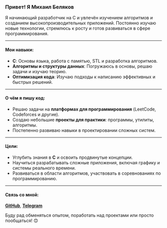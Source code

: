 ### Привет! Я Михаил Беляков

Я начинающий разработчик на C и увлечён изучением алгоритмов и созданием высокопроизводительных приложений. Постоянно изучаю новые технологии, стремлюсь к росту и готов развиваться в сфере программирования.

---

#### Мои навыки:
- **C**: Основы языка, работа с памятью, STL и разработка алгоритмов.  
- **Алгоритмы и структуры данных**: Погружаюсь в основы, решаю задачи и изучаю теорию.  
- **Оптимизация кода**: Изучаю подходы к написанию эффективных и быстрых решений.  

---

#### О чём я пишу код:
- Решаю задачи на **платформах для программирования** (LeetCode, Codeforces и другие).  
- Создаю небольшие **проекты для практики**: программы, утилиты, алгоритмы.  
- Постепенно развиваю навыки в проектировании сложных систем.  

---

#### Цели:
- Углубить знания в **C** и освоить продвинутые концепции.  
- Научиться разрабатывать сложные приложения, включая графику и системы реального времени.  
- Развиваться в области алгоритмов, участвовать в соревнованиях по программированию.  

---

#### Связь со мной:
[**GitHub**](https://github.com/Kedsireal), [**Telegram**](https://t.me/kedsireal)

Буду рад обменяться опытом, поработать над проектами или просто пообщаться! 😊
